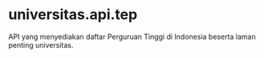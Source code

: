 # universitas.api.tep
API yang menyediakan daftar Perguruan Tinggi di Indonesia beserta laman penting universitas.
